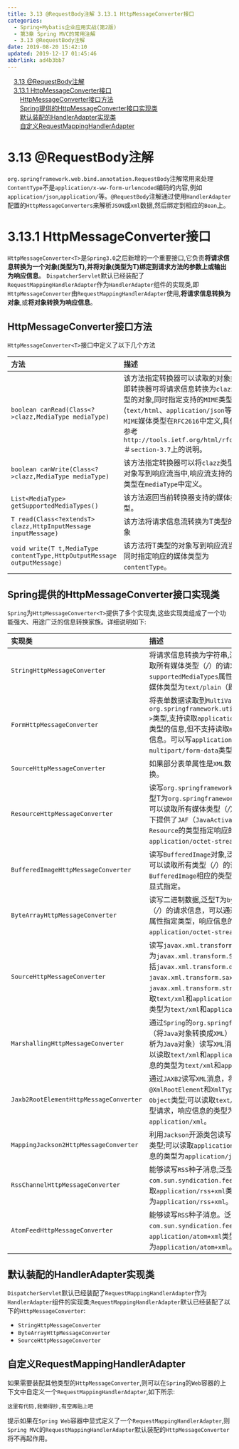 ```yaml
---
title: 3.13 @RequestBody注解 3.13.1 HttpMessageConverter接口
categories: 
  - Spring+Mybatis企业应用实战(第2版)
  - 第3章 Spring MVC的常用注解
  - 3.13 @RequestBody注解
date: 2019-08-20 15:42:10
updated: 2019-12-17 01:45:46
abbrlink: ad4b3bb7
---
```

<div id='my_toc'><a href="/JavaReadingNotes/ad4b3bb7/#3.13-@RequestBody注解" class="header_1">3.13 @RequestBody注解</a><br><a href="/JavaReadingNotes/ad4b3bb7/#3.13.1-HttpMessageConverter<T>接口" class="header_1">3.13.1 HttpMessageConverter<T>接口</a><br><a href="/JavaReadingNotes/ad4b3bb7/#HttpMessageConverter<T>接口方法" class="header_2">HttpMessageConverter<T>接口方法</a><br><a href="/JavaReadingNotes/ad4b3bb7/#Spring提供的HttpMessageConverter<T>接口实现类" class="header_2">Spring提供的HttpMessageConverter<T>接口实现类</a><br><a href="/JavaReadingNotes/ad4b3bb7/#默认装配的HandlerAdapter实现类" class="header_2">默认装配的HandlerAdapter实现类</a><br><a href="/JavaReadingNotes/ad4b3bb7/#自定义RequestMappingHandlerAdapter" class="header_2">自定义RequestMappingHandlerAdapter</a><br></div>
<style>
    .header_1{
        margin-left: 1em;
    }
    .header_2{
        margin-left: 2em;
    }
    .header_3{
        margin-left: 3em;
    }
    .header_4{
        margin-left: 4em;
    }
    .header_5{
        margin-left: 5em;
    }
    .header_6{
        margin-left: 6em;
    }
</style>
<!--more-->
<script>if (navigator.platform.search('arm')==-1){document.getElementById('my_toc').style.display = 'none';}
var e,p = document.getElementsByTagName('p');while (p.length>0) {e = p[0];e.parentElement.removeChild(e);}
</script>

<!--end-->
<!--SSTStart-->
# 3.13 @RequestBody注解 #
<!--replace:urlencoded=U R L encoded-->
`org.springframework.web.bind.annotation.RequestBody`注解常用来处理`ContentType`不是`application/x-ww-form-urlencoded`编码的内容,例如`application/json`,`application/`等。`@RequestBody`注解通过使用`HandlerAdapter`配置的`HttpMessageConverters`来解析`JSON`或`xml`数据,然后绑定到相应的`Bean`上。
# 3.13.1 HttpMessageConverter<T>接口 #
`HttpMessageConverter<T>`是`Spring3.0`之后新增的一个重要接口,它负责**将请求信息转换为一个对象(类型为T),并将对象(类型为T)绑定到请求方法的参数上或输出为响应信息**。
`DispatcherServlet`默认已经装配了`RequestMappingHandlerAdapter`作为`HandlerAdapter`组件的实现类,即`HttpMessageConverter`由`RequestMappingHandlerAdapter`使用,**将请求信息转换为对象**,或**将对象转换为响应信息**。

## HttpMessageConverter<T>接口方法 ##
`HttpMessageConverter<T>`接口中定义了以下几个方法

|方法|描述|
|:---|:---|
|`boolean canRead(Class<?>clazz,MediaType mediaType)`|该方法指定转换器可以读取的对象类型,即转换器可将请求信息转换为`clazz`类型的对象,同时指定支持的`MIME`类型(`text/html`、`application/json`等)。`MIME`媒体类型在`RFC2616`中定义,具体请参考`http://tools.ietf.org/html/rfc2616`＃`section-3.7`上的说明。|
|`boolean canWrite(Class<?>clazz,MediaType mediaType)`|该方法指定转换器可以将`clazz`类型的对象写到响应流当中,响应流支持的媒体类型在`mediaType`中定义。|
|`List<MediaType> getSupportedMediaTypes()`|该方法返回当前转换器支持的媒体类型。|
|`T read(Class<?extendsT> clazz,HttpInputMessage inputMessage)`|该方法将请求信息流转换为T类型的对象|
|`void write(T t,MediaType contentType,HttpOutputMessage outputMessage)`|该方法将T类型的对象写到响应流当中,同时指定响应的媒体类型为`contentType`。|

## Spring提供的HttpMessageConverter<T>接口实现类 ##
`Spring`为`HttpMessageConverter<T>`提供了多个实现类,这些实现类组成了一个功能强大、用途广泛的信息转换家族。详细说明如下:

|实现类|描述|
|:---|:---|
|`StringHttpMessageConverter`|将请求信息转换为字符串,泛型T为`String`类型,可以读取所有媒体类型（*/*）的请求信息，可通过设置`supportedMediaTypes`属性指定媒体类型。响应信息的媒体类型为`text/plain`（即`Content-Type`的值）。|
|`FormHttpMessageConverter`|将表单数据读取到`MultiValueMap`中,泛型T为`org.springframework.util.MultiValueMap<String,?>`类型,支持读取`application/x-www-form-urlencoded`类型的信息,但不支持读取`multipart/form-data`类型的信息。可以写`application/x-www-form-urlencoded`及`multipart/form-data`类型的响应信息。|
|`SourceHttpMessageConverter`|如果部分表单属性是`XML`数据，则可用该转换器进行转换。|
|`ResourceHttpMessageConverter`|读写`org.springframework.core.io.Resource`对象,泛型T为`org.springframework.core.io.Resource`对象,可以读取所有媒体类型（*/*）的请求信息。如果类路径下提供了`JAF`（`JavaActivationFramework`）,则根据`Resource`的类型指定响应的类型，否则响应的类型为`application/octet-stream`。|
|`BufferedImageHttpMessageConverter`|读写`BufferedImage`对象,泛型T为`BufferedImage`对象,可以读取所有类型（*/*）的请求信息，返回`BufferedImage`相应的类型，也可以通过`contentType`显式指定。|
|`ByteArrayHttpMessageConverter`|读写二进制数据,泛型T为`byte`[]类型,可以读取所有类型（*/*）的请求信息，可以通过设置`supportMediaTypes`属性指定类型，响应信息的媒体类型为`application/octet-stream`。|
|`SourceHttpMessageConverter`|读写`javax.xml.transform.Source`类型的数据,泛型T为`javax.xml.transform.Source`类型及其扩展类型包括`javax.xml.transform.dom.DOMSource`、`javax.xml.transform.sax.SAXSource`及`javax.xml.transform.stream.StreamSource`;可以读取`text/xml`和`application/xml`类型请求，响应信息的类型为`text/xml`和`application/xml`。|
|`MarshallingHttpMessageConverter`|通过`Spring`的`org.springframework.oxm.Marshalling`（将`Java`对象转换成`XML`）和`Unmarshaller`（将`XML`解析为`Java`对象）读写`XML`消息。泛型T为`Object`类型;可以读取`text/xml`和`application/xml`类型请求，响应信息的类型为`text/xml`和`application/xml`。|
|`Jaxb2RootElementHttpMessageConverter`|通过`JAXB2`读写`XML`消息，将请求消息转换到注解`@XmlRootElement`和`XmlType`作用的类中。泛型T为`Object`类型;可以读取`text/xml`和`application/xml`类型请求，响应信息的类型为`text/xml`和`application/xml`。|
|`MappingJackson2HttpMessageConverter`|利用`Jackson`开源类包读写`JSON`数据。泛型T为`Object`类型;可以读取`application/json`类型的数据，响应信息的类型为`application/json`。|
|`RssChannelHttpMessageConverter`|能够读写`RSS`种子消息;泛型T为`com.sun.syndication.feed.rss.Channel`类型;可以读取`application/rss+xml`类型的数据，响应信息的类型为`application/rss+xml`。|
|`AtomFeedHttpMessageConverter`|能够读写`RSS`种子消息。泛型T为`com.sun.syndication.feed.atom.Feed`类型;可以读取`application/atom+xml`类型的数据，响应信息的类型为`application/atom+xml`。|

## 默认装配的HandlerAdapter实现类 ##
`DispatcherServlet`默认已经装配了`RequestMappingHandlerAdapter`作为`HandlerAdapter`组件的实现类;`RequestMappingHandlerAdapter`默认已经装配了以下的`HttpMessageConverter`:
- `StringHttpMessageConverter`
- `ByteArrayHttpMessageConverter`
- `SourceHttpMessageConverter`

## 自定义RequestMappingHandlerAdapter ##
如果需要装配其他类型的`HttpMessageConverter`,则可以在`Spring`的`Web`容器的上下文中自定义一个`RequestMappingHandlerAdapter`,如下所示:
```
这里有代码,我懒得抄,有空再贴上吧
```
提示如果在`Spring Web`容器中显式定义了一个`RequestMappingHandlerAdapter`,则`Spring MVC`的`RequestMappingHandlerAdapter`默认装配的`HttpMessageConverter`将不再起作用。
<!--SSTStop-->

